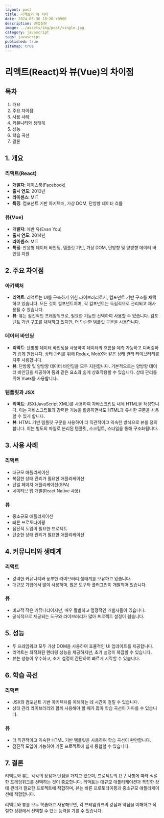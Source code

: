 ```yaml
---
layout: post
title: 리액트와 뷰 차이
date: 2024-05-30 18:20 +0900
description: 면접질문
image: ../assets/img/post/single.jpg
category: javascript
tags: javascript 
published: true
sitemap: true
---
```


# 리액트(React)와 뷰(Vue)의 차이점

## 목차
1. 개요
2. 주요 차이점
3. 사용 사례
4. 커뮤니티와 생태계
5. 성능
6. 학습 곡선
7. 결론

## 1. 개요
### 리액트(React)
- **개발자**: 페이스북(Facebook)
- **출시 연도**: 2013년
- **라이센스**: MIT
- **특징**: 컴포넌트 기반 아키텍처, 가상 DOM, 단방향 데이터 흐름

### 뷰(Vue)
- **개발자**: 에반 유(Evan You)
- **출시 연도**: 2014년
- **라이센스**: MIT
- **특징**: 반응형 데이터 바인딩, 템플릿 기반, 가상 DOM, 단방향 및 양방향 데이터 바인딩 지원

## 2. 주요 차이점
### 아키텍처
- **리액트**: 리액트는 UI를 구축하기 위한 라이브러리로서, 컴포넌트 기반 구조를 채택하고 있습니다. 모든 것이 컴포넌트이며, 각 컴포넌트는 독립적으로 관리되고 재사용될 수 있습니다.
- **뷰**: 뷰는 점진적인 프레임워크로, 필요한 기능만 선택하여 사용할 수 있습니다. 컴포넌트 기반 구조를 채택하고 있지만, 더 단순한 템플릿 구문을 사용합니다.

### 데이터 바인딩
- **리액트**: 단방향 데이터 바인딩을 사용하여 데이터의 흐름을 예측 가능하고 디버깅하기 쉽게 만듭니다. 상태 관리를 위해 Redux, MobX와 같은 상태 관리 라이브러리를 자주 사용합니다.
- **뷰**: 단방향 및 양방향 데이터 바인딩을 모두 지원합니다. 기본적으로는 양방향 데이터 바인딩을 제공하여 폼과 같은 요소와 쉽게 상호작용할 수 있습니다. 상태 관리를 위해 Vuex를 사용합니다.

### 템플릿과 JSX
- **리액트**: JSX(JavaScript XML)를 사용하여 자바스크립트 내에 HTML을 작성합니다. 이는 자바스크립트의 강력한 기능을 활용하면서도 HTML과 유사한 구문을 사용할 수 있게 합니다.
- **뷰**: HTML 기반 템플릿 구문을 사용하여 더 직관적이고 익숙한 방식으로 뷰를 정의합니다. 이는 별도의 파일로 분리된 템플릿, 스크립트, 스타일을 통해 구조화됩니다.

## 3. 사용 사례
### 리액트
- 대규모 애플리케이션
- 복잡한 상태 관리가 필요한 애플리케이션
- 단일 페이지 애플리케이션(SPA)
- 네이티브 앱 개발(React Native 사용)

### 뷰
- 중소규모 애플리케이션
- 빠른 프로토타이핑
- 점진적 도입이 필요한 프로젝트
- 단순한 상태 관리가 필요한 애플리케이션

## 4. 커뮤니티와 생태계
### 리액트
- 강력한 커뮤니티와 풍부한 라이브러리 생태계를 보유하고 있습니다.
- 대규모 기업에서 많이 사용하며, 많은 도구와 플러그인이 개발되어 있습니다.

### 뷰
- 비교적 작은 커뮤니티이지만, 매우 활발하고 열정적인 개발자들이 있습니다.
- 공식적으로 제공되는 도구와 라이브러리가 많아 프로젝트 설정이 쉽습니다.

## 5. 성능
- 두 프레임워크 모두 가상 DOM을 사용하여 효율적인 UI 업데이트를 제공합니다.
- 리액트는 최적화된 렌더링 성능을 제공하지만, 초기 설정이 복잡할 수 있습니다.
- 뷰는 성능이 우수하고, 초기 설정이 간단하여 빠르게 시작할 수 있습니다.

## 6. 학습 곡선
### 리액트
- JSX와 컴포넌트 기반 아키텍처를 이해하는 데 시간이 걸릴 수 있습니다.
- 상태 관리 라이브러리와 함께 사용해야 할 때가 많아 학습 곡선이 가파를 수 있습니다.

### 뷰
- 더 직관적이고 익숙한 HTML 기반 템플릿을 사용하여 학습 곡선이 완만합니다.
- 점진적 도입이 가능하여 기존 프로젝트에 쉽게 통합할 수 있습니다.

## 7. 결론
리액트와 뷰는 각각의 장점과 단점을 가지고 있으며, 프로젝트의 요구 사항에 따라 적절한 프레임워크를 선택하는 것이 중요합니다. 리액트는 대규모 애플리케이션과 복잡한 상태 관리가 필요한 프로젝트에 적합하며, 뷰는 빠른 프로토타이핑과 중소규모 애플리케이션에 적합합니다.

리액트와 뷰를 모두 학습하고 사용해보면, 각 프레임워크의 강점과 약점을 이해하고 적절한 상황에서 선택할 수 있는 능력을 기를 수 있습니다.
